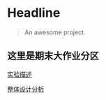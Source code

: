 # Headline

> An awesome project.





## 这里是期末大作业分区

[实验描述](.\Data/实验描述.md)

[整体设计分析](.\Data/整体设计分析.md)

